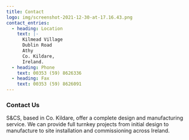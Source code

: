 ```yaml
---
title: Contact
logo: img/screenshot-2021-12-30-at-17.16.43.png
contact_entries:
  - heading: Location
    text: |-
      Kilmead Village
      Dublin Road
      Athy
      Co. Kildare,
      Ireland.
  - heading: Phone
    text: 00353 (59) 8626336
  - heading: Fax
    text: 00353 (59) 8626091
---
```

<h3 class="f4 b lh-title mb2">Contact Us</h3>

S&CS, based in Co. Kildare, offer a complete design and manufacturing service. We can provide full turnkey projects from initial design to manufacture to site installation and commissioning across Ireland.